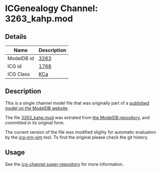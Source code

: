 # ICGenealogy Channel: 3263\_kahp.mod

## Details

Name | Description
---- | -----------
ModelDB id | [3263](http://senselab.med.yale.edu/ModelDB/ShowModel.cshtml?model=3263)
ICG id | [1768](http://icg.neurotheory.ox.ac.uk/channels/5/1768)
ICG Class | [KCa](http://icg.neurotheory.ox.ac.uk/channels/5)

## Description

This is a single channel model file that was originally part of a [published model on the ModelDB website](http://senselab.med.yale.edu/mModelDB/ShowModel.cshtml?model=3263).


The file [3263\_kahp.mod](3263_kahp.mod) was extrated from [the ModelDB repository](http://senselab.med.yale.edu/ModelDB/ShowModel.cshtml?model=3263), and committed in its original form.

The current version of the file was modified slighly for automatic evaluation by the [icg-nrn-sim](https://github.com/icgenealogy/icg-nrn-sim) tool. To find the original please check the git history.


## Usage

See the [icg-channel super-repository](https://github.com/icgenealogy/icg-channels) for more information.